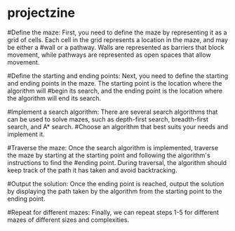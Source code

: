 # projectzine
#Define the maze: First, you need to define the maze by representing it as a grid of cells. Each cell in the grid represents a location in the maze, and may be either a #wall or a pathway. Walls are represented as barriers that block movement, while pathways are represented as open spaces that allow movement.

#Define the starting and ending points: Next, you need to define the starting and ending points in the maze. The starting point is the location where the algorithm will #begin its search, and the ending point is the location where the algorithm will end its search.

#Implement a search algorithm: There are several search algorithms that can be used to solve mazes, such as depth-first search, breadth-first search, and A* search. #Choose an algorithm that best suits your needs and implement it.

#Traverse the maze: Once the search algorithm is implemented, traverse the maze by starting at the starting point and following the algorithm's instructions to find the #ending point. During traversal, the algorithm should keep track of the path it has taken and avoid backtracking.

#Output the solution: Once the ending point is reached, output the solution by displaying the path taken by the algorithm from the starting point to the ending point.

#Repeat for different mazes: Finally, we can repeat steps 1-5 for different mazes of different sizes and complexities.
